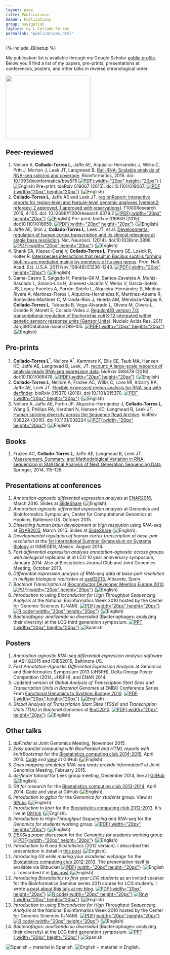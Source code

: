 ```yaml
---
layout: page
title: Publications
header: Publications
group: navigation
tagline: by L Collado-Torres
permalink: "publications.html"
---
```

{% include JB/setup %}

My publication list is available through my Google Scholar [public profile](http://scholar.google.com/citations?user=h57-MykAAAAJ). Below you'll find a list of my papers, pre-prints, presentations at conferences, posters, and other talks in reverse chronological order.

<img class="image alignleft" src="images/cherry.jpg" width="267" height="200" alt="" />

## Peer-reviewed

1. Nellore A, __Collado-Torres L__, Jaffe AE, Alquicira-Hernández J, Wilks C, Pritt J, Morton J, Leek JT, Langmead B. [Rail-RNA: Scalable analysis of RNA-seq splicing and coverage](http://bioinformatics.oxfordjournals.org/content/early/2016/09/02/bioinformatics.btw575). Bioinformatics, 2016. doi: 10.1093/bioinformatics/btw575 [![PDF](images/pdf-icon.png){:width="20px" height="20px"}](http://bioinformatics.oxfordjournals.org/content/early/2016/09/02/bioinformatics.btw575.full.pdf+html) (<img src="images/us.png" alt="English">) Pre-print: bioRxiv 019067 (2015). doi:10.1101/019067. [![PDF](images/pdf-icon.png){:width="20px" height="20px"}](http://www.biorxiv.org/content/biorxiv/early/2015/08/11/019067.full.pdf) (<img src="images/us.png" alt="English">)
1. __Collado-Torres L__, Jaffe AE and Leek JT. [regionReport: Interactive reports for region-level and feature-level genomic analyses [version2; referees: 2 approved, 1 approved with reservations]](http://f1000research.com/articles/4-105/v2). F1000Research 2016, 4:105. doi: 10.12688/f1000research.6379.2 [![PDF](images/pdf-icon.png){:width="20px" height="20px"}](http://f1000research.com/articles/4-105/v2/pdf) (<img src="images/us.png" alt="English">) Pre-print: bioRxiv 016659 (2015). doi:10.1101/016659. [![PDF](images/pdf-icon.png){:width="20px" height="20px"}](http://www.biorxiv.org/content/early/2015/03/17/016659.full.pdf) (<img src="images/us.png" alt="English">)
1. Jaffe AE, Shin J, __Collado-Torres L__, Leek JT, et al. [Developmental regulation of human cortex transcription and its clinical relevance at single base resolution](http://www.ncbi.nlm.nih.gov/pubmed/25501035). Nat. Neurosci. (2014). doi:10.1038/nn.3898. [![PDF](images/pdf-icon.png){:width="20px" height="20px"}](http://www.nature.com/neuro/journal/v18/n1/full/nn.3898.html) (<img src="images/us.png" alt="English">)
1. Shank EA, Klepac-Ceraj V, __Collado-Torres L__, Powers GE, Losick R, Kolter R. [Interspecies interactions that result in Bacillus subtilis forming biofilms are mediated mainly by members of its own genus](http://www.ncbi.nlm.nih.gov/pubmed/22074846). Proc. Natl. Acad. Sci. U.S.A. 2011 Nov;108(48):E1236–1243. [![PDF](images/pdf-icon.png){:width="20px" height="20px"}](http://www.pnas.org/content/108/48/E1236.full.pdf+html) (<img src="images/us.png" alt="English">)
1. Gama-Castro S, Salgado H, Peralta-Gil M, Santos-Zavaleta A, Muñiz-Rascado L, Solano-Lira H, Jimenez-Jacinto V, Weiss V, García-Sotelo JS, López-Fuentes A, Porrón-Sotelo L, Alquicira-Hernández S, Medina-Rivera A, Martínez-Flores I, Alquicira-Hernández K, Martínez-Adame R, Bonavides-Martínez C, Miranda-Ríos J, Huerta AM, Mendoza-Vargas A, __Collado-Torres L__, Taboada B, Vega-Alvarado L, Olvera M, Olvera L, Grande R, Morett E, Collado-Vides J. [RegulonDB version 7.0: transcriptional regulation of Escherichia coli K-12 integrated within genetic sensory response units (Gensor Units)](http://www.ncbi.nlm.nih.gov/pubmed/21051347). Nucleic Acids Res. 2011 Jan;39(Database issue):D98–105. [![PDF](images/pdf-icon.png){:width="20px" height="20px"}](http://nar.oxfordjournals.org/content/39/suppl_1/D98.full.pdf+html) (<img src="images/us.png" alt="English">)


## Pre-prints

1. __Collado-Torres L__$^{*}$, Nellore A$^{*}$, Kammers K, Ellis SE, Taub MA, Hansen KD, Jaffe AE, Langmead B, Leek, JT. [recount: A large-scale resource of analysis-ready RNA-seq expression data](http://biorxiv.org/content/early/2016/08/08/068478). bioRxiv 068478 (2016). doi:10.1101/068478. [![PDF](images/pdf-icon.png){:width="20px" height="20px"}](http://biorxiv.org/content/early/2016/08/08/068478.full.pdf) (<img src="images/us.png" alt="English">)
1. __Collado-Torres L__, Nellore A, Frazee AC, Wilks C, Love MI, Irizarry RA, Jaffe AE, Leek JT. [Flexible expressed region analysis for RNA-seq with derfinder](http://biorxiv.org/content/early/2016/05/07/015370). bioRxiv 015370 (2016). doi:10.1101/015370. [![PDF](images/pdf-icon.png){:width="20px" height="20px"}](http://biorxiv.org/content/early/2016/05/07/015370.full.pdf) (<img src="images/us.png" alt="English">)
1. Nellore A, Jaffe AE, Fortin JP, Alquicira-Hernández J, __Collado-Torres L__, Wang S, Phillips RA, Karbhari N, Hansen KD, Langmead B, Leek JT. [Human splicing diversity across the Sequence Read Archive](http://biorxiv.org/content/early/2016/01/29/038224). bioRxiv 038224 (2016). doi:10.1101/038224 [![PDF](images/pdf-icon.png){:width="20px" height="20px"}](http://biorxiv.org/content/biorxiv/early/2016/01/29/038224.full.pdf) (<img src="images/us.png" alt="English">)

## Books

1. Frazee AC, __Collado-Torres L__, Jaffe AE, Langmead B, Leek JT. [Measurement, Summary, and Methodological Variation in RNA-sequencing in Statistical Analysis of Next Generation Sequencing Data](http://link.springer.com/chapter/10.1007/978-3-319-07212-8_6), Springer, 2014, 115-128.

## Presentations at conferences

1. _Annotation-agnostic differential expression analysis_ at [ENAR2016](http://www.enar.org/meetings/spring2016/), March 2016. Slides at [SlideShare](http://www.slideshare.net/lcolladotor/annotationagnostic-differential-expression-analysis) (<img src="images/us.png" alt="English">).
1. _Annotation-agnostic differential expression analysis_ at Genomics and Bioinformatics Symposium, Center for Computational Genomics at Hopkins, Baltimore US. October 2015.
1. _Dissecting human brain development at high resolution using RNA-seq_ at [ENAR2015](http://www.enar.org/meetings/spring2015/), March 2015. Slides at [SlideShare](http://www.slideshare.net/lcolladotor/dissecting-human-brain-development-at-high-resolution-using-rnaseq) (<img src="images/us.png" alt="English">).
1. _Developmental regulation of human cortex transcription at base-pair resolution_ at the [1st International Summer Symposium on Systems Biology](http://is3b.inmegen.gob.mx/index.html) at INMEGEN, Mexico. August 2014.
1. _Fast differential expression analysis annotation-agnostic across groups with biological replicates_ at at LCG 10 year anniversary symposium, January 2014. Also at Biostatistics Journal Club and Joint Genomics Meeting, October 2013.
1. _Differential expression analysis of RNA-seq data at base-pair resolution in multiple biological replicates_ at [useR2013](http://www.edii.uclm.es/~useR-2013/), Albacete, Spain.
1. _Bacterial Transcription_ at [Bioconductor Developer Meeting Europe 2010](http://www-huber.embl.de/biocdeveleurope2010/). [![PDF](images/pdf-icon.png){:width="20px" height="20px"}](images/pdf-icon.png) (<img src="images/us.png" alt="English">)
1. _Introduction to using Bioconductor for High Throughput Sequencing Analysis_ at the National Bioinformatics Week 2010 hosted by the Center for Genomic Sciences (UNAM). [![PDF](images/pdf-icon.png){:width="20px" height="20px"}](Presentations/SNB_BiocHTS.pdf) [![R code](images/Rlogo.jpeg){:width="20px" height="20px"}](Presentations/SNB_BiocHTS.R) (<img src="images/us.png" alt="English">)
1. _Bacteriófagos: analizando su diversidad_ (Bacteriophages: analyzing their diversity) at the LCG third generation symposium. [![PPT](images/ppt-3.png){:width="20px" height="20px"}](Presentations/Bacteriofagos.ppt) <img src="images/mx.png" alt="Spanish">

## Posters

1. _Annotation-agnostic RNA-seq differential expression analysis software_ at ASHG2015 and IDIES2015, Baltimore US.
1. _Fast Annotation-Agnostic Differential Expression Analysis_ at Genomics and Bioinformatics Symposium 2013 (JHSPH), Delta Omega Poster Competition (2014, JHSPH), and ENAR 2014.
1. Updated version of _Global Analysis of Transcription Start Sites and Transcription Units in Bacterial Genomes_ at EMBO Conference Series From [Functional Genomics to Systems Biology 2010](http://www.embl.de/training/events/2010/OMX10-01/). [![PDF](images/pdf-icon.png){:width="20px" height="20px"}](Posters/EMBL%202010%20poster.pdf) (<img src="images/us.png" alt="English">)
1. _Global Analysis of Transcription Start Sites (TSSs) and Transcription Units (TUs) in Bacterial Genomes_ at [BioC2010](https://secure.bioconductor.org/BioC2010/). [![PDF](images/pdf-icon.png){:width="20px" height="20px"}](Posters/BioC2010-v4.pdf) (<img src="images/us.png" alt="English">)

## Other talks

1. _dbFinder_ at Joint Genomics Meeting, November 2015. 
1. _Easy parallel computing with BiocParallel and HTML reports with knitrBootstrap_ for the [Biostatistics computing club 2014-2015](http://www.biostat.jhsph.edu/~ydu/comp_club.html), April 2015. [Code](https://github.com/lcolladotor/BiocParallel-knitrBootstrap) and [view](http://lcolladotor.github.io/BiocParallel-knitrBootstrap/) at GitHub (<img src="images/us.png" alt="English">).
1. _Does mapping simulated RNA-seq reads provide information?_ at Joint Genomics Meeting, February 2015. 
1. _derfinder tutorial_ for Leek group meeting, December 2014, live at [GitHub](http://lcolladotor.github.io/derTutor) (<img src="images/us.png" alt="English">).
1. _Git for research_ for the [Biostatistics computing club 2013-2014](http://www.biostat.jhsph.edu/~jbai/compclub.html), April 2014. [Code](https://github.com/lcolladotor/git-for-research) and [view](http://lcolladotor.github.io/git-for-research) at GitHub (<img src="images/us.png" alt="English">).
1. _Introduction to ggbio_ for the _Genomics for students_ group. View at [RPubs](http://rpubs.com/lcollado/ggbioIntro) (<img src="images/us.png" alt="English">).
1. _Introduction to knitr_ for the [Biostatistics computing club 2012-2013](http://www.biostat.jhsph.edu/~afisher/ComputingClub/). It's live at [GitHub](http://lcolladotor.github.com/Rmd-intro/) (<img src="images/us.png" alt="English">).
1. _Introduction to High-Throughput Sequencing and RNA-seq_ for the _Genomics for students_ working group. [![PDF](images/pdf-icon.png){:width="20px" height="20px"}](misc/genomics/HTSintro.pdf) (<img src="images/us.png" alt="English">)
1. _DEXSeq paper discussion_ for the _Genomics for students_ working group. [![PDF](images/pdf-icon.png){:width="20px" height="20px"}](misc/genomics/DEXSeq.pdf) (<img src="images/us.png" alt="English">)
1. _Introduction to R and Biostatistics_ (2012 version). I described this presentation in detail in [this post](http://lcolladotor.github.io/2012/11/12/introduction-to-r-and-biostatistics-2012-version/#.VgrRzCBVhHw) (<img src="images/us.png" alt="English">).
1. _Introducing Git while making your academic webpage_ for the [Biostatistics computing club 2012-2013](http://www.biostat.jhsph.edu/~afisher/ComputingClub/). The presentation itself is available via Bitbucket [![PDF](images/pdf-icon.png){:width="20px" height="20px"}](https://bitbucket.org/lcolladotor/html_git_intro/src/1d72a21b1b7ed4421da165bd2f9d377a5f7f0f4b/slides/html_git.pdf?at=master) (<img src="images/us.png" alt="English">). I described it in [this post](http://lcolladotor.github.io/2012/09/24/introducing-git-while-making-your-academic-webpage/#.VgrSQSBVhHw) (<img src="images/us.png" alt="English">).
1. _Introducing Biostatistics to first year LCG students_ as an invited speaker for the Bioinformatics Seminar series 2011 course for LCG students. I wrote [a post about this talk at my blog](http://lcolladotor.github.io/2011/12/04/introducing-biostatistics-to-first-year-lcg-students/#.VgrRziBVhHw). [![PDF](images/pdf-icon.png){:width="20px" height="20px"}](https://docs.google.com/open?id=0B-mxZfuflcuONmY1MGI3ZjEtN2JjNy00MDNiLTk0NmMtYjdiNDAwNTZmNGNj) [![R code](images/Rlogo.jpeg){:width="20px" height="20px"}](https://docs.google.com/open?id=0B-mxZfuflcuOZTkxMDUzY2ItNmMzYi00ZDcyLTgyMTQtMWI5YzJmN2IzZjUw) [![Rnw](images/TexShopIcon.jpeg){:width="20px" height="20px"}](https://docs.google.com/open?id=0B-mxZfuflcuOYTY3OTQ4NjUtZTFkOC00MGQ5LThiMzgtNDQ2ZjY2NmZlY2Zi) (<img src="images/us.png" alt="English">)
1. _Introduction to using Bioconductor for High Throughput Sequencing Analysis_ at the National Bioinformatics Week 2010 hosted by the Center for Genomic Sciences (UNAM). [![PDF](images/pdf-icon.png){:width="20px" height="20px"}](Presentations/SNB_BiocHTS.pdf) [![R code](images/Rlogo.jpeg){:width="20px" height="20px"}](Presentations/SNB_BiocHTS.R) (<img src="images/us.png" alt="English">)
1. _Bacteriófagos: analizando su diversidad_ (Bacteriophages: analyzing their diversity) at the LCG third generation symposium. [![PPT](images/ppt-3.png){:width="20px" height="20px"}](Presentations/Bacteriofagos.ppt) <img src="images/mx.png" alt="Spanish">



<img src="images/mx.png" alt="Spanish"> = material in Spanish. <img src="images/us.png" alt="English"> = material in English.